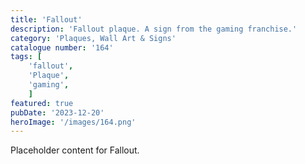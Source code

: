 ```yaml
---
title: 'Fallout'
description: 'Fallout plaque. A sign from the gaming franchise.'
category: 'Plaques, Wall Art & Signs'
catalogue number: '164'
tags: [
    'fallout', 
    'Plaque', 
    'gaming',
    ]
featured: true
pubDate: '2023-12-20'
heroImage: '/images/164.png'
---
```


Placeholder content for Fallout.